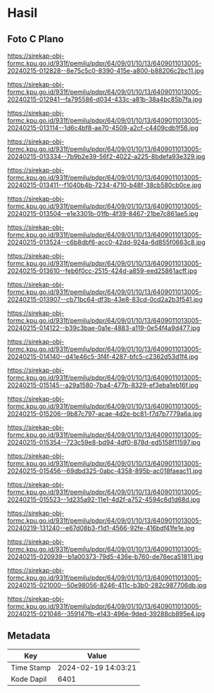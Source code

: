 # Hasil

## Foto C Plano

https://sirekap-obj-formc.kpu.go.id/931f/pemilu/pdpr/64/09/01/10/13/6409011013005-20240215-012828--8e75c5c0-8390-415e-a800-b88206c2bc11.jpg

https://sirekap-obj-formc.kpu.go.id/931f/pemilu/pdpr/64/09/01/10/13/6409011013005-20240215-012941--fa795586-d034-433c-a81b-38a4bc85b7fa.jpg

https://sirekap-obj-formc.kpu.go.id/931f/pemilu/pdpr/64/09/01/10/13/6409011013005-20240215-013114--1d6c4bf8-ae70-4509-a2cf-c4409cdb1f56.jpg

https://sirekap-obj-formc.kpu.go.id/931f/pemilu/pdpr/64/09/01/10/13/6409011013005-20240215-013334--7b9b2e39-56f2-4022-a225-8bdefa93e329.jpg

https://sirekap-obj-formc.kpu.go.id/931f/pemilu/pdpr/64/09/01/10/13/6409011013005-20240215-013411--f1040b4b-7234-4710-b48f-38cb580cb0ce.jpg

https://sirekap-obj-formc.kpu.go.id/931f/pemilu/pdpr/64/09/01/10/13/6409011013005-20240215-013504--e1e3301b-01fb-4f39-8467-21be7c861ae5.jpg

https://sirekap-obj-formc.kpu.go.id/931f/pemilu/pdpr/64/09/01/10/13/6409011013005-20240215-013524--c6b8dbf6-acc0-42dd-924a-6d855f0663c8.jpg

https://sirekap-obj-formc.kpu.go.id/931f/pemilu/pdpr/64/09/01/10/13/6409011013005-20240215-013610--feb6f0cc-2515-424d-a859-eed25861acff.jpg

https://sirekap-obj-formc.kpu.go.id/931f/pemilu/pdpr/64/09/01/10/13/6409011013005-20240215-013907--cb71bc64-df3b-43e8-83cd-0cd2a2b3f541.jpg

https://sirekap-obj-formc.kpu.go.id/931f/pemilu/pdpr/64/09/01/10/13/6409011013005-20240215-014122--b39c3bae-0a1e-4883-a119-0e54f4a9d477.jpg

https://sirekap-obj-formc.kpu.go.id/931f/pemilu/pdpr/64/09/01/10/13/6409011013005-20240215-014140--d41e46c5-3f4f-4287-bfc5-c2362d53d1f4.jpg

https://sirekap-obj-formc.kpu.go.id/931f/pemilu/pdpr/64/09/01/10/13/6409011013005-20240215-015145--a29a1580-7ba4-477b-8329-ef3eba1eb16f.jpg

https://sirekap-obj-formc.kpu.go.id/931f/pemilu/pdpr/64/09/01/10/13/6409011013005-20240215-015206--9b87c797-acae-4d2e-bc81-f7d7b7779a6a.jpg

https://sirekap-obj-formc.kpu.go.id/931f/pemilu/pdpr/64/09/01/10/13/6409011013005-20240215-015354--723c59e8-bd94-4df0-878d-ed5158f11597.jpg

https://sirekap-obj-formc.kpu.go.id/931f/pemilu/pdpr/64/09/01/10/13/6409011013005-20240215-015456--69dbd325-0abc-4358-895b-ac018faeac11.jpg

https://sirekap-obj-formc.kpu.go.id/931f/pemilu/pdpr/64/09/01/10/13/6409011013005-20240215-015523--1d235a92-11e1-4d2f-a752-4594c6d1d68d.jpg

https://sirekap-obj-formc.kpu.go.id/931f/pemilu/pdpr/64/09/01/10/13/6409011013005-20240219-131240--e67d08b3-f1d1-4566-92fe-416bdf41fe1e.jpg

https://sirekap-obj-formc.kpu.go.id/931f/pemilu/pdpr/64/09/01/10/13/6409011013005-20240215-020939--b1a00373-79d5-436e-b760-de76eca51811.jpg

https://sirekap-obj-formc.kpu.go.id/931f/pemilu/pdpr/64/09/01/10/13/6409011013005-20240215-021000--50e98056-8246-411c-b3b0-282c987706db.jpg

https://sirekap-obj-formc.kpu.go.id/931f/pemilu/pdpr/64/09/01/10/13/6409011013005-20240215-021046--359147fb-e143-496e-9ded-39288cb895e4.jpg


## Metadata

| Key        | Value               |
| ---------- | ------------------- |
| Time Stamp | 2024-02-19 14:03:21 |
| Kode Dapil | 6401                |




